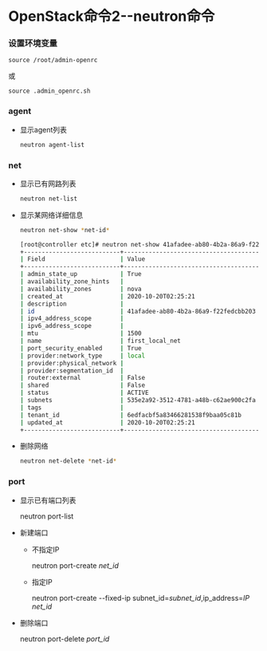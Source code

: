 # OpenStack命令2--neutron命令

### 设置环境变量

```shell
source /root/admin-openrc
```

或

```shell
source .admin_openrc.sh
```

### agent

+ 显示agent列表

  ```bash
  neutron agent-list
  ```


### net

+ 显示已有网路列表

  ```bash
  neutron net-list
  ```

+ 显示某网络详细信息

  ```bash
  neutron net-show *net-id*
  ```
  
  ```bash
  [root@controller etc]# neutron net-show 41afadee-ab80-4b2a-86a9-f22fedcbb203
  +---------------------------+--------------------------------------+
  | Field                     | Value                                |
  +---------------------------+--------------------------------------+
  | admin_state_up            | True                                 |
  | availability_zone_hints   |                                      |
  | availability_zones        | nova                                 |
  | created_at                | 2020-10-20T02:25:21                  |
  | description               |                                      |
  | id                        | 41afadee-ab80-4b2a-86a9-f22fedcbb203 |
  | ipv4_address_scope        |                                      |
  | ipv6_address_scope        |                                      |
  | mtu                       | 1500                                 |
  | name                      | first_local_net                      |
  | port_security_enabled     | True                                 |
  | provider:network_type     | local                                |
  | provider:physical_network |                                      |
  | provider:segmentation_id  |                                      |
  | router:external           | False                                |
  | shared                    | False                                |
  | status                    | ACTIVE                               |
  | subnets                   | 535e2a92-3512-4781-a48b-c62ae900c2fa |
  | tags                      |                                      |
  | tenant_id                 | 6edfacbf5a83466281538f9baa05c81b     |
  | updated_at                | 2020-10-20T02:25:21                  |
  +---------------------------+--------------------------------------+
  ```
  
+ 删除网络

  ```bash
  neutron net-delete *net-id*
  ```

### port

+ 显示已有端口列表

  neutron port-list

+ 新建端口

  + 不指定IP

    neutron port-create *net_id*

  + 指定IP

    neutron port-create --fixed-ip subnet_id=*subnet_id*,ip_address=*IP* *net_id*

+ 删除端口

  neutron port-delete *port_id*




